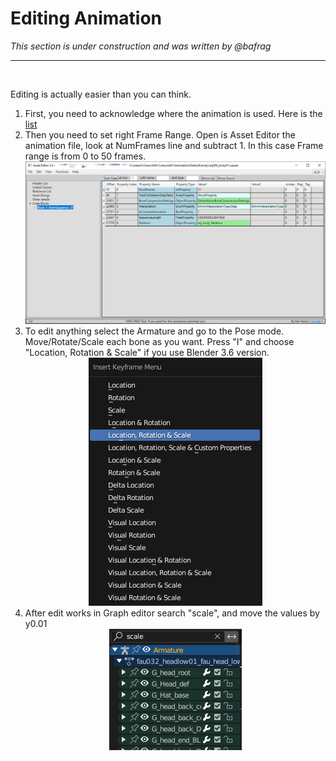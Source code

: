 # Editing Animation
*This section is under construction and was written by @bafrag*
<hr>
<br>

Editing is actually easier than you can think.
1. First, you need to acknowledge where the animation is used. Here is the [list](https://docs.google.com/spreadsheets/d/1qrsX0QnmltX6DumfoRX7a76uvRJNh4AfU3QFdtOkcYc/edit?usp=sharing)
2. Then you need to set right Frame Range. Open is Asset Editor the animation file, look at NumFrames line and subtract 1. In this case Frame range is from 0 to 50 frames. <div align="center"><img src="images/Anim-Asset.png"></div><div align="center">
3. To edit anything select the Armature and go to the Pose mode. Move/Rotate/Scale each bone as you want. Press "I" and choose "Location, Rotation & Scale" if you use Blender 3.6 version. <div align="center"><img src="images/Location-Rotation-Scale.png"></div><div align="center">
4. After edit works in Graph editor search "scale", and move the values by y0.01 <div align="center"><img src="images/Graph.png"></div><div align="center">
